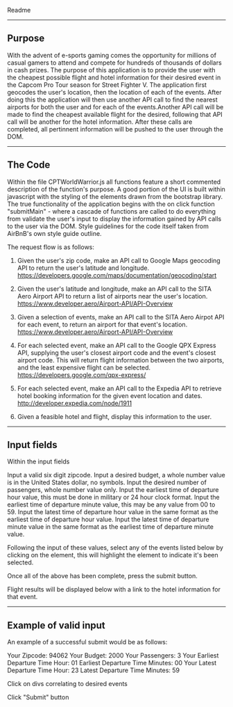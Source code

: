 Readme

--------------------
Purpose
--------------------

With the advent of e-sports gaming comes the opportunity for millions of casual gamers to attend and compete for hundreds of thousands of dollars in cash prizes. The purpose of this application is to provide the user with the cheapest possible flight and hotel information for their desired event in the Capcom Pro Tour season for Street Fighter V. The application first geocodes the user's location, then the location of each of the events. After doing this the application will then use another API call to find the nearest airports for both the user and for each of the events.Another API call will be made to find the cheapest available flight for the desired, following that API call will be another for the hotel information. After these calls are completed, all pertinnent information will be pushed to the user through the DOM.


--------------------
The Code
--------------------

Within the file CPTWorldWarrior.js all functions feature a short commented description of the function's purpose. A good portion of the UI is built within javascript with the styling of the elements drawn from the bootstrap library. The true functionality of the application begins with the on click function "submitMain" - where a cascade of functions are called to do everything from validate the user's input to display the information gained by API calls to the user via the DOM. Style guidelines for the code itself taken from AirBnB's own style guide outline. 


The request flow is as follows:

1. Given the user's zip code, make an API call to Google Maps geocoding API
   to return the user's latitude and longitude.
   https://developers.google.com/maps/documentation/geocoding/start

2. Given the user's latitude and longitude, make an API call to the SITA Aero
    Airport API to return a list of airports near the user's location.
    https://www.developer.aero/Airport-API/API-Overview

3. Given a selection of events, make an API call to the SITA Aero Airpot API
    for each event, to return an airport for that event's location.
    https://www.developer.aero/Airport-API/API-Overview

4. For each selected event, make an API call to the Google QPX Express API,
    supplying the user's closest airport code and the event's closest airport
    code. This will return flight information between the two airports, 
    and the least expensive flight can be selected.
    https://developers.google.com/qpx-express/

5. For each selected event, make an API call to the Expedia API to retrieve
   hotel booking information for the given event location and dates.
   http://developer.expedia.com/node/1911

6. Given a feasible hotel and flight, display this information to the user.



--------------------
Input fields 
--------------------
Within the input fields

Input a valid six digit zipcode.
Input a desired budget, a whole number value is in the United States dollar, no symbols. 
Input the desired number of passengers, whole number value only.
Input the earliest time of departure hour value, this must be done in military or 24 hour clock format. 
Input the earliest time of departure minute value, this may be any value from 00 to 59. 
Input the latest time of departure hour value in the same format as the earliest time of departure hour value. 
Input the latest time of departure minute value in the same format as the earliest time of departure minute value.

Following the input of these values, select any of the events listed below by clicking on the element, this will highlight the element to indicate it's been selected. 

Once all of the above has been complete, press the submit button. 

Flight results will be displayed below with a link to the hotel information for that event. 

--------------------
Example of valid input
--------------------

An example of a successful submit would be as follows: 

Your Zipcode: 94062
Your Budget: 2000
Your Passengers: 3
Your Earliest Departure Time Hour: 01
Earliest Departure Time Minutes: 00
Your Latest Departure Time Hour: 23
Latest Departure Time Minutes: 59

Click on divs correlating to desired events

Click "Submit" button
